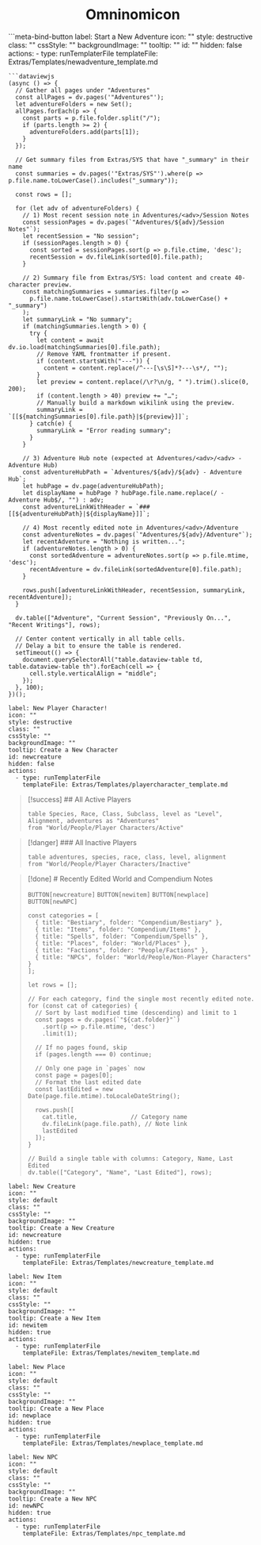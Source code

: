 
<center><h1> Omninomicon</h1></center>
```meta-bind-button
label: Start a New Adventure
icon: ""
style: destructive
class: ""
cssStyle: ""
backgroundImage: ""
tooltip: ""
id: ""
hidden: false
actions:
  - type: runTemplaterFile
    templateFile: Extras/Templates/newadventure_template.md

```
```dataviewjs
(async () => {
  // Gather all pages under "Adventures"
  const allPages = dv.pages('"Adventures"');
  let adventureFolders = new Set();
  allPages.forEach(p => {
    const parts = p.file.folder.split("/");
    if (parts.length >= 2) {
      adventureFolders.add(parts[1]);
    }
  });

  // Get summary files from Extras/SYS that have "_summary" in their name
  const summaries = dv.pages('"Extras/SYS"').where(p => p.file.name.toLowerCase().includes("_summary"));

  const rows = [];

  for (let adv of adventureFolders) {
    // 1) Most recent session note in Adventures/<adv>/Session Notes
    const sessionPages = dv.pages(`"Adventures/${adv}/Session Notes"`);
    let recentSession = "No session";
    if (sessionPages.length > 0) {
      const sorted = sessionPages.sort(p => p.file.ctime, 'desc');
      recentSession = dv.fileLink(sorted[0].file.path);
    }

    // 2) Summary file from Extras/SYS: load content and create 40-character preview.
    const matchingSummaries = summaries.filter(p => 
      p.file.name.toLowerCase().startsWith(adv.toLowerCase() + "_summary")
    );
    let summaryLink = "No summary";
    if (matchingSummaries.length > 0) {
      try {
        let content = await dv.io.load(matchingSummaries[0].file.path);
        // Remove YAML frontmatter if present.
        if (content.startsWith("---")) {
          content = content.replace(/^---[\s\S]*?---\s*/, "");
        }
        let preview = content.replace(/\r?\n/g, " ").trim().slice(0, 200);
        if (content.length > 40) preview += "…";
        // Manually build a markdown wikilink using the preview.
        summaryLink = `[[${matchingSummaries[0].file.path}|${preview}]]`;
      } catch(e) {
        summaryLink = "Error reading summary";
      }
    }

    // 3) Adventure Hub note (expected at Adventures/<adv>/<adv> - Adventure Hub)
    const adventureHubPath = `Adventures/${adv}/${adv} - Adventure Hub`;
    let hubPage = dv.page(adventureHubPath);
    let displayName = hubPage ? hubPage.file.name.replace(/ - Adventure Hub$/, "") : adv;
    const adventureLinkWithHeader = `### [[${adventureHubPath}|${displayName}]]`;

    // 4) Most recently edited note in Adventures/<adv>/Adventure
    const adventureNotes = dv.pages(`"Adventures/${adv}/Adventure"`);
    let recentAdventure = "Nothing is written...";
    if (adventureNotes.length > 0) {
      const sortedAdventure = adventureNotes.sort(p => p.file.mtime, 'desc');
      recentAdventure = dv.fileLink(sortedAdventure[0].file.path);
    }

    rows.push([adventureLinkWithHeader, recentSession, summaryLink, recentAdventure]);
  }

  dv.table(["Adventure", "Current Session", "Previously On...", "Recent Writings"], rows);

  // Center content vertically in all table cells.
  // Delay a bit to ensure the table is rendered.
  setTimeout(() => {
    document.querySelectorAll("table.dataview-table td, table.dataview-table th").forEach(cell => {
      cell.style.verticalAlign = "middle";
    });
  }, 100);
})();

```
```meta-bind-button
label: New Player Character!
icon: ""
style: destructive
class: ""
cssStyle: ""
backgroundImage: ""
tooltip: Create a New Character
id: newcreature
hidden: false
actions:
  - type: runTemplaterFile
    templateFile: Extras/Templates/playercharacter_template.md

```

>[!success] ## All Active Players
> ```dataview
> table Species, Race, Class, Subclass, level as "Level", Alignment, adventures as "Adventures"
> from "World/People/Player Characters/Active"
> ```

>[!danger] ### All Inactive Players
> ```dataview
> table adventures, species, race, class, level, alignment
> from "World/People/Player Characters/Inactive"
> 
> ```

>[!done] #  Recently Edited World and Compendium Notes
>
> `BUTTON[newcreature]`  `BUTTON[newitem]`  `BUTTON[newplace]`  `BUTTON[newNPC]`
> ```dataviewjs
> const categories = [
>   { title: "Bestiary", folder: "Compendium/Bestiary" },
>   { title: "Items", folder: "Compendium/Items" },
>   { title: "Spells", folder: "Compendium/Spells" },
>   { title: "Places", folder: "World/Places" },
>   { title: "Factions", folder: "People/Factions" },
>   { title: "NPCs", folder: "World/People/Non-Player Characters" }
> ];
> 
> let rows = [];
> 
> // For each category, find the single most recently edited note.
> for (const cat of categories) {
>   // Sort by last modified time (descending) and limit to 1
>   const pages = dv.pages(`"${cat.folder}"`)
>     .sort(p => p.file.mtime, 'desc')
>     .limit(1);
> 
>   // If no pages found, skip
>   if (pages.length === 0) continue;
> 
>   // Only one page in `pages` now
>   const page = pages[0];
>   // Format the last edited date
>   const lastEdited = new Date(page.file.mtime).toLocaleDateString();
> 
>   rows.push([
>     cat.title,               // Category name
>     dv.fileLink(page.file.path), // Note link
>     lastEdited
>   ]);
> }
> 
> // Build a single table with columns: Category, Name, Last Edited
> dv.table(["Category", "Name", "Last Edited"], rows);
> 
> ```
```meta-bind-button
label: New Creature
icon: ""
style: default
class: ""
cssStyle: ""
backgroundImage: ""
tooltip: Create a New Creature
id: newcreature
hidden: true
actions:
  - type: runTemplaterFile
    templateFile: Extras/Templates/newcreature_template.md

```

```meta-bind-button
label: New Item
icon: ""
style: default
class: ""
cssStyle: ""
backgroundImage: ""
tooltip: Create a New Item
id: newitem
hidden: true
actions:
  - type: runTemplaterFile
    templateFile: Extras/Templates/newitem_template.md

```

```meta-bind-button
label: New Place
icon: ""
style: default
class: ""
cssStyle: ""
backgroundImage: ""
tooltip: Create a New Place
id: newplace
hidden: true
actions:
  - type: runTemplaterFile
    templateFile: Extras/Templates/newplace_template.md

```

```meta-bind-button
label: New NPC
icon: ""
style: default
class: ""
cssStyle: ""
backgroundImage: ""
tooltip: Create a New NPC
id: newNPC
hidden: true
actions:
  - type: runTemplaterFile
    templateFile: Extras/Templates/npc_template.md

```
